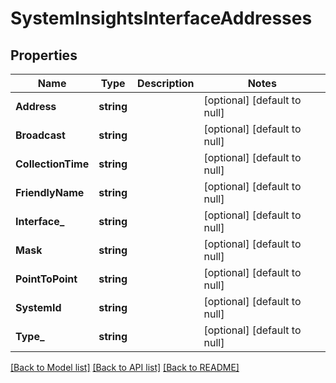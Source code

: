 # SystemInsightsInterfaceAddresses

## Properties
Name | Type | Description | Notes
------------ | ------------- | ------------- | -------------
**Address** | **string** |  | [optional] [default to null]
**Broadcast** | **string** |  | [optional] [default to null]
**CollectionTime** | **string** |  | [optional] [default to null]
**FriendlyName** | **string** |  | [optional] [default to null]
**Interface_** | **string** |  | [optional] [default to null]
**Mask** | **string** |  | [optional] [default to null]
**PointToPoint** | **string** |  | [optional] [default to null]
**SystemId** | **string** |  | [optional] [default to null]
**Type_** | **string** |  | [optional] [default to null]

[[Back to Model list]](../README.md#documentation-for-models) [[Back to API list]](../README.md#documentation-for-api-endpoints) [[Back to README]](../README.md)

